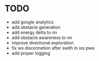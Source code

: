 # TODO
- add google analytics
- add obstacle generation
- add energy delta to nn
- add obstacle awareness to nn
- improve directional exploration
- fix ws disconnetion after swith in ios pwa
- add proper logging